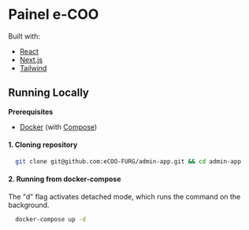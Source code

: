 # Painel e-COO

Built with:

- [React](https://react.dev/)
- [Next.js](https://nextjs.org/)
- [Tailwind](https://tailwindcss.com/)

## Running Locally

**Prerequisites**

- [Docker](https://www.docker.com/get-started/) (with [Compose](https://docs.docker.com/compose/))

#### 1. Cloning repository

```bash
  git clone git@github.com:eCOO-FURG/admin-app.git && cd admin-app
```

#### 2. Running from docker-compose

The "d" flag activates detached mode, which runs the command on the background.

```bash
  docker-compose up -d
```
